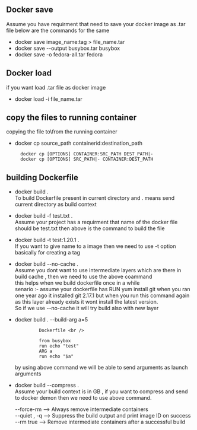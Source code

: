 ## Docker save
Assume you have requirment that need to save your docker image as .tar file below are the commands for the same 
- docker save image_name:tag > file_name.tar
- docker save --output busybox.tar busybox 
- docker save -o fedora-all.tar fedora 

## Docker load
if you want load .tar file as docker image 
- docker load -i file_name.tar

## copy the files to running container 

copying the file to\from the running container 

- docker cp source_path containerid:destination_path

        docker cp [OPTIONS] CONTAINER:SRC_PATH DEST_PATH|-
        docker cp [OPTIONS] SRC_PATH|- CONTAINER:DEST_PATH
        
## building Dockerfile  

- docker build .  <br />
 To build Dockerfile present in current directory and . means send current directory as build context 
 
- docker build -f test.txt .  <br />
 Assume your project has a requirment that name of the docker file should be test.txt then above is the command to build the file
 
- docker build -t test:1.20.1 .  <br />
 If you want to give name to a image then we need to use -t option basically for creating a tag 
 
- docker build --no-cache .  <br />
         Assume you dont want to use intermediate layers which are there in build cache , then we need to use the above coammand  <br /> 
 this helps when we build dockerfile once in a while  <br />
          senario :- assume your dockerfile has RUN yum install git when you ran one year ago it installed git 2.17.1 but when you run this command again as this layer already exists it wont install the latest version.  <br />
        So if we use --no-cache it will try build also with new layer 
        
 - docker build . --build-arg a=5
 
                Dockerfile <br />
                
                from busybox
                run echo "test"
                ARG a
                run echo "$a"
   by using above command we will be able to send arguments as launch arguments 
   
- docker build --compress . <br />
  Assume your build context is in GB , if you want to compress and send to docker demon then we need to use above command.
   
   --force-rm		  --> Always remove intermediate containers <br />
   --quiet , -q		  --> Suppress the build output and print image ID on success <br />
   --rm	true	          --> Remove intermediate containers after a successful build <br />